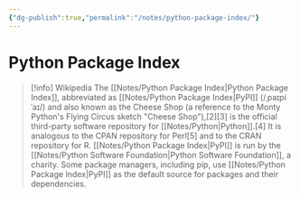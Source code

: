 ```yaml
---
{"dg-publish":true,"permalink":"/notes/python-package-index/"}
---
```





# Python Package Index
> [!info] Wikipedia
> The [[Notes/Python Package Index\|Python Package Index]], abbreviated as [[Notes/Python Package Index\|PyPI]] (/ˌpaɪpiˈaɪ/) and also known as the Cheese Shop (a reference to the Monty Python's Flying Circus sketch "Cheese Shop"),[2][3] is the official third-party software repository for [[Notes/Python\|Python]].[4] It is analogous to the CPAN repository for Perl[5] and to the CRAN repository for R. [[Notes/Python Package Index\|PyPI]] is run by the [[Notes/Python Software Foundation\|Python Software Foundation]], a charity. Some package managers, including pip, use [[Notes/Python Package Index\|PyPI]] as the default source for packages and their dependencies.

 